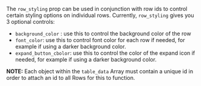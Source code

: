 The `row_styling` prop can be used in conjunction with row ids to control certain styling options on individual rows. Currently, `row_styling` gives you 3 optional controls:

- `background_color` : use this to control the background color of the row
- `font_color`: use this to control font color for each row if needed, for example if using a darker background color.
- `expand_button_cbolor`: use this to control the color of the expand icon if needed, for example if using a darker background color.

**NOTE:** Each object within the `table_data` Array must contain a unique id in order to attach an id to all Rows for this to function.
